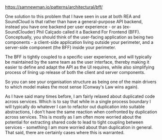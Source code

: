 https://samnewman.io/patterns/architectural/bff/

One solution to this problem that I have seen in use at both REA and SoundCloud is that rather than have a general-purpose API backend, instead you have one backend per user experience - or as (ex-SoundClouder) Phil Calçado called it a Backend For Frontend (BFF). Conceptually, you should think of the user-facing application as being two components - a client-side application living outside your perimeter, and a server-side component (the BFF) inside your perimeter.

The BFF is tightly coupled to a specific user experience, and will typically be maintained by the same team as the user interface, thereby making it easier to define and adapt the API as the UI requires, while also simplifying process of lining up release of both the client and server components.

So you can see your organisation structure as being one of the main drivers to which model makes the most sense (Conway's Law wins again).

As I have said many times before, I am fairly relaxed about duplicated code across services. Which is to say that while in a single process boundary I will typically do whatever I can to refactor out duplication into suitable abstractions, I don't have the same reaction when confronted by duplication across services. This is mostly as I am often more worried about the potential for extracting shared code to lead to tight coupling between services - something I am more worried about than duplication in general. That said, there are certainly cases where this is warranted.
